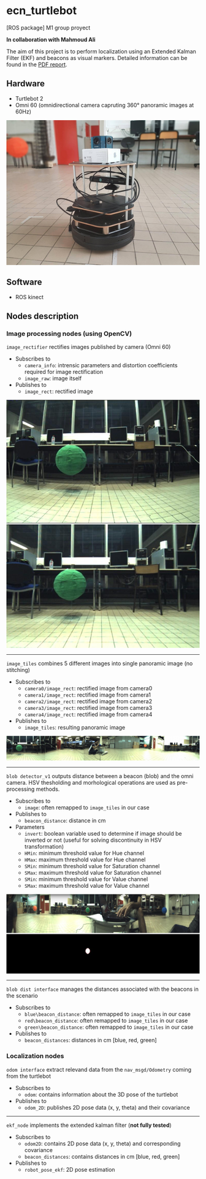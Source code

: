 # ecn_turtlebot
[ROS package] M1 group proyect

**In collaboration with Mahmoud Ali**

The aim of this project is to perform localization using an Extended Kalman Filter (EKF) and beacons as visual markers.
Detailed information can be found in the [PDF report](Presentation_ALI_Serrano.pdf).

## Hardware
* Turtlebot 2
* Omni 60 (omnidirectional camera capruting 360° panoramic images at 60Hz)

![turtlebot](/Images/turtlebot.jpg)

## Software
* ROS kinect

## Nodes description

### Image processing nodes (using OpenCV)

`image_rectifier` rectifies images published by camera (Omni 60)
* Subscribes to
  * `camera_info`: intrensic parameters and distortion coefficients required for image rectification
  * `image_raw`: image itself
* Publishes to
  * `image_rect`: rectified image
  
![raw_image](/Images/non_rectified.jpg "Raw color image") ![rectified](/Images/rectified.jpg "Rectified color image")
___
  
`image_tiles` combines 5 different images into single panoramic image (no stitching)
* Subscribes to
  * `camera0/image_rect`: rectified image from camera0
  * `camera1/image_rect`: rectified image from camera1
  * `camera2/image_rect`: rectified image from camera2
  * `camera3/image_rect`: rectified image from camera3
  * `camera4/image_rect`: rectified image from camera4
* Publishes to
  * `image_tiles`: resulting panoramic image
  
![tiles](/Images/tiles.jpg)
___
  
`blob detector_v1` outputs distance between a beacon (blob) and the omni camera. HSV thesholding and morhological operations are used as pre-processing methods.
* Subscribes to
  * `image`: often remapped to `image_tiles` in our case
* Publishes to
  * `beacon_distance`: distance in cm
* Parameters
  * `invert`: boolean variable used to determine if image should be inverted or not (useful for solving discontinuity in HSV transformation)
  * `HMin`: minimum threshold value for Hue channel
  * `HMax`: maximum threshold value for Hue channel
  * `SMin`: minimum threshold value for Saturation channel
  * `SMax`: maximum threshold value for Saturation channel
  * `SMin`: minimum threshold value for Value channel
  * `SMax`: maximum threshold value for Value channel
  
![green_blob](/Images/blob_1.jpg "Green beacon detected") ![green_mask](/Images/blob_2.jpg "Green mask")
___

`blob dist interface` manages the distances associated with the beacons in the scenario
* Subscribes to
  * `blue\beacon_distance`: often remapped to `image_tiles` in our case
  * `red\beacon_distance`: often remapped to `image_tiles` in our case
  * `green\beacon_distance`: often remapped to `image_tiles` in our case
* Publishes to
  * `beacon_distances`: distances in cm [blue, red, green]

### Localization nodes

`odom interface` extract relevand data from the `nav_msgd/Odometry` coming from the turtlebot
* Subscribes to
  * `odom`: contains information about the 3D pose of the turtlebot
* Publishes to
  * `odom_2D`: publishes 2D pose data (x, y, theta) and their covariance
  
___
  
`ekf_node` implements the extended kalman filter (**not fully tested**)
* Subscribes to
  * `odom2D`: contains 2D pose data (x, y, theta) and corresponding covariance
  * `beacon_distances`: contains distances in cm [blue, red, green]
* Publishes to
  * `robot_pose_ekf`: 2D pose estimation
  
  
 



